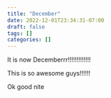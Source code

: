 ```yaml
---
title: "December"
date: 2022-12-01T23:34:31-07:00
draft: false
tags: []
categories: []
---
```


It is now Decemberrr!!!!!!!!!!!!!       

This is so awesome guys!!!!!!       

Ok good nite        